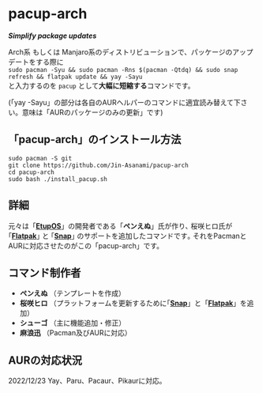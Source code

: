 # pacup-arch
***Simplify package updates***

Arch系 もしくは Manjaro系のディストリビューションで、パッケージのアップデートをする際に  
`sudo pacman -Syu && sudo pacman -Rns $(pacman -Qtdq) && sudo snap refresh && flatpak update && yay -Sayu`  
と入力するのを `pacup` として**大幅に短縮する**コマンドです。

(「yay -Sayu」の部分は各自のAURヘルパーのコマンドに適宜読み替えて下さい。意味は「AURのパッケージのみの更新」です)

## 「pacup-arch」のインストール方法
```
sudo pacman -S git
git clone https://github.com/Jin-Asanami/pacup-arch
cd pacup-arch
sudo bash ./install_pacup.sh
```

## 詳細
元々は「[**EtupOS**](https://etupos.penginn.com)」の開発者である「**ペンえぬ**」氏が作り､ 桜咲ヒロ氏が｢[**Flatpak**](https://flatpak.org)｣ と ｢[**Snap**](https://snapcraft.io)｣ のサポートを追加したコマンドです｡
それをPacmanとAURに対応させたのがこの「pacup-arch」です。

## コマンド制作者
- **ペンえぬ**  （テンプレートを作成）
- **桜咲ヒロ**  （プラットフォームを更新するために｢[**Snap**](https://snapcraft.io)」と「[**Flatpak**](https://flatpak.org)」を追加）
- **シューゴ**  （主に機能追加・修正）
- **麻浪迅**    （Pacman及びAURに対応）

## AURの対応状況
2022/12/23 Yay、Paru、Pacaur、Pikaurに対応。
